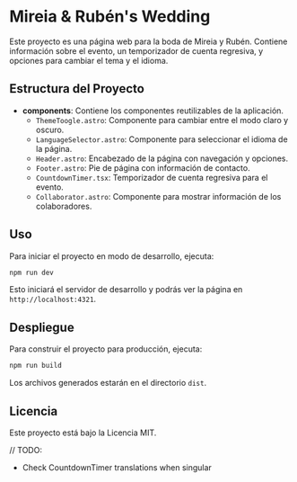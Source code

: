 # Mireia & Rubén's Wedding

Este proyecto es una página web para la boda de Mireia y Rubén. Contiene información sobre el evento, un temporizador de cuenta regresiva, y opciones para cambiar el tema y el idioma.

## Estructura del Proyecto

- **components**: Contiene los componentes reutilizables de la aplicación.
  - `ThemeToogle.astro`: Componente para cambiar entre el modo claro y oscuro.
  - `LanguageSelector.astro`: Componente para seleccionar el idioma de la página.
  - `Header.astro`: Encabezado de la página con navegación y opciones.
  - `Footer.astro`: Pie de página con información de contacto.
  - `CountdownTimer.tsx`: Temporizador de cuenta regresiva para el evento.
  - `Collaborator.astro`: Componente para mostrar información de los colaboradores.

## Uso

Para iniciar el proyecto en modo de desarrollo, ejecuta:

```bash
npm run dev
```

Esto iniciará el servidor de desarrollo y podrás ver la página en `http://localhost:4321`.

## Despliegue

Para construir el proyecto para producción, ejecuta:

```bash
npm run build
```

Los archivos generados estarán en el directorio `dist`.

## Licencia

Este proyecto está bajo la Licencia MIT.

// TODO:

- Check CountdownTimer translations when singular
